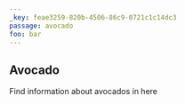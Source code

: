 ```yaml
---
_key: feae3259-820b-4506-86c9-0721c1c14dc3
passage: avocado
foo: bar
---
```


## Avocado

Find information about avocados in here
